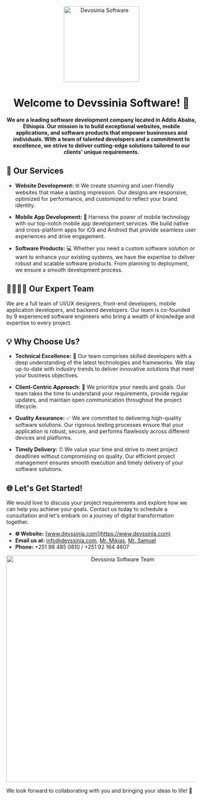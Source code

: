 <div align="center">
  <img src="<image_url>" alt="Devssinia Software" width="200">
  <h1>Welcome to Devssinia Software! 🌟</h1>
</div>

<p align="center">
  <strong>We are a leading software development company located in Addis Ababa, Ethiopia. Our mission is to build exceptional websites, mobile applications, and software products that empower businesses and individuals. With a team of talented developers and a commitment to excellence, we strive to deliver cutting-edge solutions tailored to our clients' unique requirements.</strong>
</p>

## 💼 Our Services

- **Website Development:** 🌐 We create stunning and user-friendly websites that make a lasting impression. Our designs are responsive, optimized for performance, and customized to reflect your brand identity.

- **Mobile App Development:** 📱 Harness the power of mobile technology with our top-notch mobile app development services. We build native and cross-platform apps for iOS and Android that provide seamless user experiences and drive engagement.

- **Software Products:** 💻 Whether you need a custom software solution or want to enhance your existing systems, we have the expertise to deliver robust and scalable software products. From planning to deployment, we ensure a smooth development process.

## 👨‍💻👩‍💻 Our Expert Team

We are a full team of UI/UX designers, front-end developers, mobile application developers, and backend developers. Our team is co-founded by 9 experienced software engineers who bring a wealth of knowledge and expertise to every project.

## 💡 Why Choose Us?

- **Technical Excellence:** 🔬 Our team comprises skilled developers with a deep understanding of the latest technologies and frameworks. We stay up-to-date with industry trends to deliver innovative solutions that meet your business objectives.

- **Client-Centric Approach:** 👥 We prioritize your needs and goals. Our team takes the time to understand your requirements, provide regular updates, and maintain open communication throughout the project lifecycle.

- **Quality Assurance:** ✅ We are committed to delivering high-quality software solutions. Our rigorous testing processes ensure that your application is robust, secure, and performs flawlessly across different devices and platforms.

- **Timely Delivery:** ⏰ We value your time and strive to meet project deadlines without compromising on quality. Our efficient project management ensures smooth execution and timely delivery of your software solutions.

## 🌐 Let's Get Started!

We would love to discuss your project requirements and explore how we can help you achieve your goals. Contact us today to schedule a consultation and let's embark on a journey of digital transformation together.

- **🌐 Website:** [www.devssinia.com](https://www.devssinia.com)
- **Email us at:** [info@devssinia.com](mailto:info@devssinia.com?subject=Hello%20from%20your%20website!), [Mr. Mikias](mailto:mikikebe84@gmail.com?subject=Hello%20from%20your%20website!), [Mr. Samuel](mailto:lijsamuael@gmail.com?subject=Hello%20from%20your%20website!)
- **Phone:** +251 98 485 0810 / +251 92 164 4607

<div align="center">
  <img src="<team_photo_url>" alt="Devssinia Software Team" width="600">
</div>

We look forward to collaborating with you and bringing your ideas to life! 🎉
